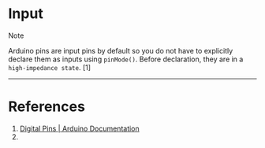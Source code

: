 # Input
>[!note]
>Arduino pins are input pins by default so you do not have to explicitly declare them as inputs using `pinMode()`. Before declaration, they are in a `high-impedance state`. [1]










---
# References
1. [Digital Pins | Arduino Documentation](https://docs.arduino.cc/learn/microcontrollers/digital-pins/)
2. 